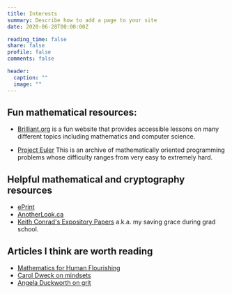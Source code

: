 ```yaml
---
title: Interests
summary: Describe how to add a page to your site
date: 2020-06-28T00:00:00Z

reading_time: false
share: false
profile: false
comments: false

header:
  caption: ""
  image: ""
---
```


<!---I sometimes wonder why certain hobbies are considered more interesting than others. One of my former supervisors used to have a joke 'About Me' page which claimed that he loved to travel and cook and that he was interested in photography and fine wines. At the end, there was tiny hyperlinked word that led to his true interests which were much less extravagant, amounting to something like enjoying the show South Park.
In the same way, I always kind of wish I could tell people that I had hobbies which are traditionally cool, but have absolutely zero desire to pursue them.
Instead, I can say I like going to punk rock concerts, I'm interested in psychological phenomena, --->

## Fun mathematical resources:

- [Brilliant.org](https://brilliant.org/) is a fun website that provides accessible lessons on many different topics including mathematics and computer science.

- [Project Euler](https://projecteuler.net/about) This is an archive of mathematically oriented programming problems whose difficulty ranges from very easy to extremely hard.
<!--- This is a trial for creating a new page and linking to it via the homepage. The keys are that this page's title determines the url, and it must be changed accordingly in the "config/_default/menu.toml" file. --->

## Helpful mathematical and cryptography resources
- [ePrint](https://eprint.iacr.org/)
- [AnotherLook.ca](http://anotherlook.ca/)
- [Keith Conrad's Expository Papers](https://kconrad.math.uconn.edu/blurbs/) a.k.a. my saving grace during grad school.

## Articles I think are worth reading
- [Mathematics for Human Flourishing](https://mathyawp.wordpress.com/2017/01/08/mathematics-for-human-flourishing/)
- [Carol Dweck on mindsets](https://fs.blog/2015/03/carol-dweck-mindset/)
- [Angela Duckworth on grit](https://qz.com/work/1233940/angela-duckworth-explains-grit-is-the-key-to-success-and-self-confidence/)
